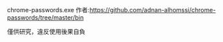 chrome-passwords.exe 作者:https://github.com/adnan-alhomssi/chrome-passwords/tree/master/bin

僅供研究，違反使用後果自負
